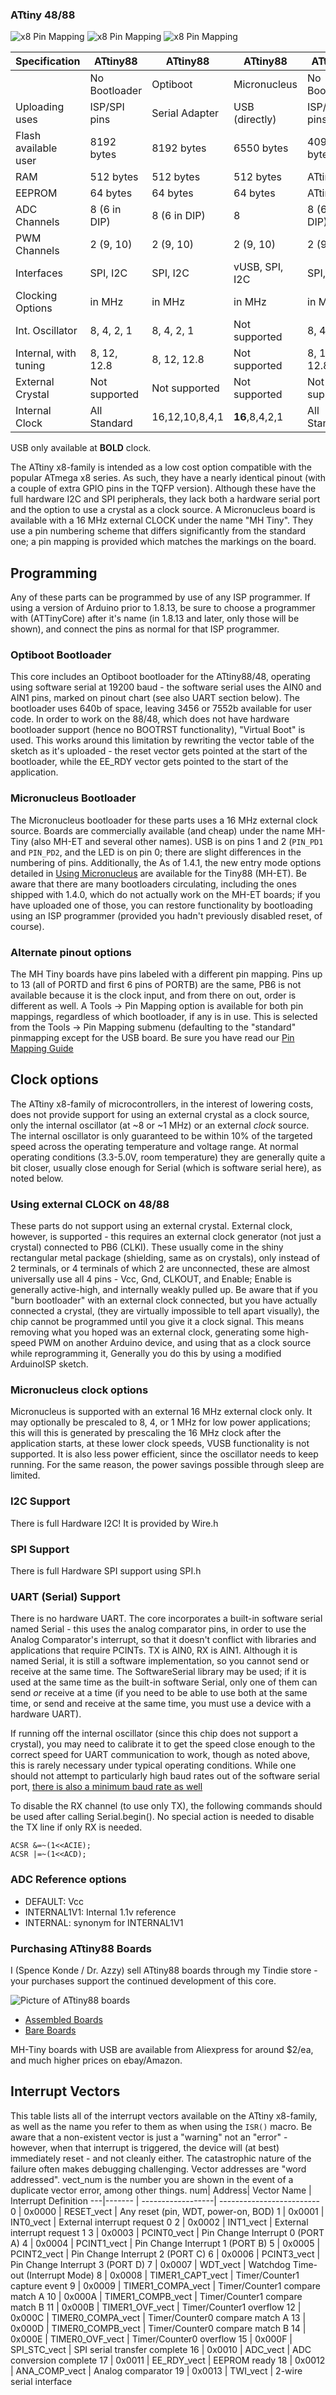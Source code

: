 ### ATtiny 48/88
![x8 Pin Mapping](http://drazzy.com/e/img/PinoutT88.jpg "Arduino Pin Mapping for ATtiny 88/48 in TQFP")
![x8 Pin Mapping](Pinout_x8-PU.jpg "Arduino Pin Mapping for ATtiny 88/48 in DIP")
![x8 Pin Mapping](MHET_Tiny.png "Arduino Pin Mapping for MH-ET Tiny88")

Specification         |    ATtiny88    |       ATtiny88 |    ATtiny88    |      ATtiny48  |       ATtiny48 |
----------------------|----------------|----------------|----------------|----------------|----------------|
                      |  No Bootloader |       Optiboot |  Micronucleus  |  No Bootloader |       Optiboot |
Uploading uses        |   ISP/SPI pins | Serial Adapter | USB (directly) |   ISP/SPI pins | Serial Adapter |
Flash available user  |     8192 bytes |     8192 bytes |     6550 bytes |     4096 bytes |     3456 bytes |
RAM                   |      512 bytes |      512 bytes |      512 bytes |       ATtiny48 |       ATtiny48 |
EEPROM                |       64 bytes |       64 bytes |       64 bytes |       ATtiny48 |       ATtiny48 |
ADC Channels          |   8 (6 in DIP) |   8 (6 in DIP) |              8 |   8 (6 in DIP) |   8 (6 in DIP) |
PWM Channels          |      2 (9, 10) |      2 (9, 10) |      2 (9, 10) |      2 (9, 10) |      2 (9, 10) |
Interfaces            |       SPI, I2C |       SPI, I2C | vUSB, SPI, I2C |       SPI, I2C |       SPI, I2C |
Clocking Options      |         in MHz |         in MHz |         in MHz |         in MHz |         in MHz |
Int. Oscillator       |     8, 4, 2, 1 |     8, 4, 2, 1 |  Not supported |     8, 4, 2, 1 |     8, 4, 2, 1 |
Internal, with tuning |    8, 12, 12.8 |    8, 12, 12.8 |  Not supported |    8, 12, 12.8 |    8, 12, 12.8 |
External Crystal      |  Not supported |  Not supported |  Not supported |  Not supported |  Not supported |
Internal Clock        |   All Standard | 16,12,10,8,4,1 | **16**,8,4,2,1 |   All Standard | 16,12,10,8,4,1 |
USB only available at **BOLD** clock.

The ATtiny x8-family is intended as a low cost option compatible with the popular ATmega x8 series. As such, they have a nearly identical pinout (with a couple of extra GPIO pins in the TQFP version). Although these have the full hardware I2C and SPI peripherals, they lack both a hardware serial port and the option to use a crystal as a clock source. A Micronucleus board is available with a 16 MHz external CLOCK under the name "MH Tiny". They use a pin numbering scheme that differs significantly from the standard one; a pin mapping is provided which matches the markings on the board.

## Programming
Any of these parts can be programmed by use of any ISP programmer. If using a version of Arduino prior to 1.8.13, be sure to choose a programmer with (ATTinyCore) after it's name (in 1.8.13 and later, only those will be shown), and connect the pins as normal for that ISP programmer.

### Optiboot Bootloader
This core includes an Optiboot bootloader for the ATtiny88/48, operating using software serial at 19200 baud - the software serial uses the AIN0 and AIN1 pins, marked on pinout chart (see also UART section below). The bootloader uses 640b of space, leaving 3456 or 7552b available for user code. In order to work on the 88/48, which does not have hardware bootloader support (hence no BOOTRST functionality), "Virtual Boot" is used. This works around this limitation by rewriting the vector table of the sketch as it's uploaded - the reset vector gets pointed at the start of the bootloader, while the EE_RDY vector gets pointed to the start of the application.

### Micronucleus Bootloader
The Micronucleus bootloader for these parts uses a 16 MHz external clock source. Boards are commercially available (and cheap) under the name MH-Tiny (also MH-ET and several other names). USB is on pins 1 and 2 (`PIN_PD1` and `PIN_PD2`, and the LED is on pin 0; there are slight differences in the numbering of pins. Additionally, the  As of 1.4.1, the new entry mode options detailed in [Using Micronucleus](UsingMicronucleus.md) are available for the Tiny88 (MH-ET). Be aware that there are many bootloaders circulating, including the ones shipped with 1.4.0, which do not actually work on the MH-ET boards; if you have uploaded one of those, you can restore functionality by bootloading using an ISP programmer (provided you hadn't previously disabled reset, of course).

### Alternate pinout options
The MH Tiny boards have pins labeled with a different pin mapping. Pins up to 13 (all of PORTD and first 6 pins of PORTB) are the same, PB6 is not available because it is the clock input, and from there on out, order is different as well. A Tools -> Pin Mapping option is available for both pin mappings, regardless of which bootloader, if any is in use. This is selected from the Tools -> Pin Mapping submenu (defaulting to the "standard" pinmapping except for the USB board. Be sure you have read our [Pin Mapping Guide](PinMapping.md)

## Clock options
The ATtiny x8-family of microcontrollers, in the interest of lowering costs, does not provide support for using an external crystal as a clock source, only the internal oscillator (at ~8 or ~1 MHz) or an external *clock* source. The internal oscillator is only guaranteed to be within 10% of the targeted speed across the operating temperature and voltage range. At normal operating conditions (3.3-5.0V, room temperature) they are generally quite a bit closer, usually close enough for Serial (which is software serial here), as noted below.

### Using external CLOCK on 48/88
These parts do not support using an external crystal. External clock, however, is supported - this requires an external clock generator (not just a crystal) connected to PB6 (CLKI). These usually come in the shiny rectangular metal package (shielding, same as on crystals), only instead of 2 terminals, or 4 terminals of which 2 are unconnected, these are almost universally use all 4 pins - Vcc, Gnd, CLKOUT, and Enable; Enable is generally active-high, and internally weakly pulled up. Be aware that if you "burn bootloader" with an external clock connected, but you have actually connected a crystal, (they are virtually impossible to tell apart visually), the chip cannot be programmed until you give it a clock signal. This means removing what you hoped was an external clock, generating some high-speed PWM on another Arduino device, and using that as a clock source  while reprogramming it, Generally you do this by using a modified ArduinoISP sketch.

### Micronucleus clock options
Micronucleus is supported with an external 16 MHz external clock only. It may optionally be prescaled to 8, 4, or 1 MHz for low power applications; this will this is generated by prescaling the 16 MHz clock after the application starts, at these lower clock speeds, VUSB functionality is not supported. It is also less power efficient, since the oscillator needs to keep running. For the same reason, the power savings possible through sleep are limited.

### I2C Support
There is full Hardware I2C! It is provided by Wire.h

### SPI Support
There is full Hardware SPI support using SPI.h

### UART (Serial) Support
There is no hardware UART. The core incorporates a built-in software serial named Serial - this uses the analog comparator pins, in order to use the Analog Comparator's interrupt, so that it doesn't conflict with libraries and applications that require PCINTs.  TX is AIN0, RX is AIN1. Although it is named Serial, it is still a software implementation, so you cannot send or receive at the same time. The SoftwareSerial library may be used; if it is used at the same time as the built-in software Serial, only one of them can send *or* receive at a time (if you need to be able to use both at the same time, or send and receive at the same time, you must use a device with a hardware UART).

If running off the internal oscillator (since this chip does not support a crystal), you may need to calibrate it to get the speed close enough to the correct speed for UART communication to work, though as noted above, this is rarely necessary under typical operating conditions. While one should not attempt to particularly high baud rates out of the software serial port, [there is also a minimum baud rate as well](TinySoftSerialBaud.md)

To disable the RX channel (to use only TX), the following commands should be used after calling Serial.begin(). No special action is needed to disable the TX line if only RX is needed.
```
ACSR &=~(1<<ACIE);
ACSR |=~(1<<ACD);
```

### ADC Reference options
* DEFAULT: Vcc
* INTERNAL1V1: Internal 1.1v reference
* INTERNAL: synonym for INTERNAL1V1

### Purchasing ATtiny88 Boards
I (Spence Konde / Dr. Azzy) sell ATtiny88 boards through my Tindie store - your purchases support the continued development of this core.

![Picture of ATtiny88 boards](https://d3s5r33r268y59.cloudfront.net/77443/products/thumbs/2016-05-18T04:57:39.963Z-AZB-8_V2_Asy.png.855x570_q85_pad_rcrop.png)
* [Assembled Boards](https://www.tindie.com/products/DrAzzy/attiny88-or-828-breakout-board-assembled/)
* [Bare Boards](https://www.tindie.com/products/DrAzzy/atmega-x8attiny-x8828atmega-x8pb-breakout/)

MH-Tiny boards with USB are available from Aliexpress for around $2/ea, and much higher prices on ebay/Amazon.

## Interrupt Vectors
This table lists all of the interrupt vectors available on the ATtiny x8-family, as well as the name you refer to them as when using the `ISR()` macro. Be aware that a non-existent vector is just a "warning" not an "error" - however, when that interrupt is triggered, the device will (at best) immediately reset - and not cleanly either. The catastrophic nature of the failure often makes debugging challenging. Vector addresses are "word addressed". vect_num is the number you are shown in the event of a duplicate vector error, among other things.
num| Address|     Vector Name   | Interrupt Definition
---|------- | ------------------| -------------------------
0  | 0x0000 | RESET_vect        | Any reset (pin, WDT, power-on, BOD)
1  | 0x0001 | INT0_vect         | External interrupt request 0
2  | 0x0002 | INT1_vect         | External interrupt request 1
3  | 0x0003 | PCINT0_vect       | Pin Change Interrupt 0 (PORT A)
4  | 0x0004 | PCINT1_vect       | Pin Change Interrupt 1 (PORT B)
5  | 0x0005 | PCINT2_vect       | Pin Change Interrupt 2 (PORT C)
6  | 0x0006 | PCINT3_vect       | Pin Change Interrupt 3 (PORT D)
7  | 0x0007 | WDT_vect          | Watchdog Time-out (Interrupt Mode)
8  | 0x0008 | TIMER1_CAPT_vect  | Timer/Counter1 capture event
9  | 0x0009 | TIMER1_COMPA_vect | Timer/Counter1 compare match A
10 | 0x000A | TIMER1_COMPB_vect | Timer/Counter1 compare match B
11 | 0x000B | TIMER1_OVF_vect   | Timer/Counter1 overflow
12 | 0x000C | TIMER0_COMPA_vect | Timer/Counter0 compare match A
13 | 0x000D | TIMER0_COMPB_vect | Timer/Counter0 compare match B
14 | 0x000E | TIMER0_OVF_vect   | Timer/Counter0 overflow
15 | 0x000F | SPI_STC_vect      | SPI serial transfer complete
16 | 0x0010 | ADC_vect          | ADC conversion complete
17 | 0x0011 | EE_RDY_vect       | EEPROM ready
18 | 0x0012 | ANA_COMP_vect     | Analog comparator
19 | 0x0013 | TWI_vect          | 2-wire serial interface
